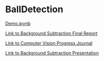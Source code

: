 ﻿# BallDetection

 
[Demo.ipynb](./demo.ipynb)


[Link to Background Subtraction Final Report](./Background_Subtraction_Final_Report.pdf)

[Link to Computer Vision Progress Journal](./ComputerVisionProgressJournal.pdf)  

[Link to Background Subtraction Presentation](./backgroundSubtraction.pptx)

